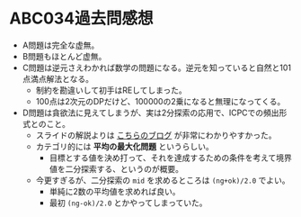 # ABC034過去問感想

- A問題は完全な虚無。
- B問題もほとんど虚無。
- C問題は逆元さえわかれば数学の問題になる。逆元を知っていると自然と101点満点解法となる。
  - 制約を勘違いして初手はREしてしまった。
  - 100点は2次元のDPだけど、100000の2乗になると無理になってくる。
- D問題は貪欲法に見えてしまうが、実は2分探索の応用で、ICPCでの頻出形式とのこと。
  - スライドの解説よりは [こちらのブログ](http://procon-nenuon61.hatenablog.com/entry/2017/10/06/222847) が非常にわかりやすかった。
  - カテゴリ的には **平均の最大化問題** というらしい。
    - 目標とする値を決め打って、それを達成するための条件を考えて境界値を二分探索する、というのが概要。
  - 今更すぎるが、二分探索の `mid` を求めるところは `(ng+ok)/2.0` でよい。
    - 単純に2数の平均値を求めれば良い。
    - 最初 `(ng-ok)/2.0` とかやってしまっていた。
